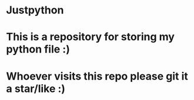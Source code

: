 # Justpython
# This is a repository for storing my python file :)
# Whoever visits this repo please git it a star/like :)
